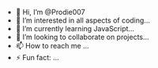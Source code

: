 - 👋 Hi, I’m @Prodie007
- 👀 I’m interested in all aspects of coding...
- 🌱 I’m currently learning JavaScript...
- 💞️ I’m looking to collaborate on projects...
- 📫 How to reach me ...
- ⚡ Fun fact: ...

<!---
Prodie007/Prodie007 is a ✨ special ✨ repository because its `README.md` (this file) appears on your GitHub profile.
You can click the Preview link to take a look at your changes.
--->
